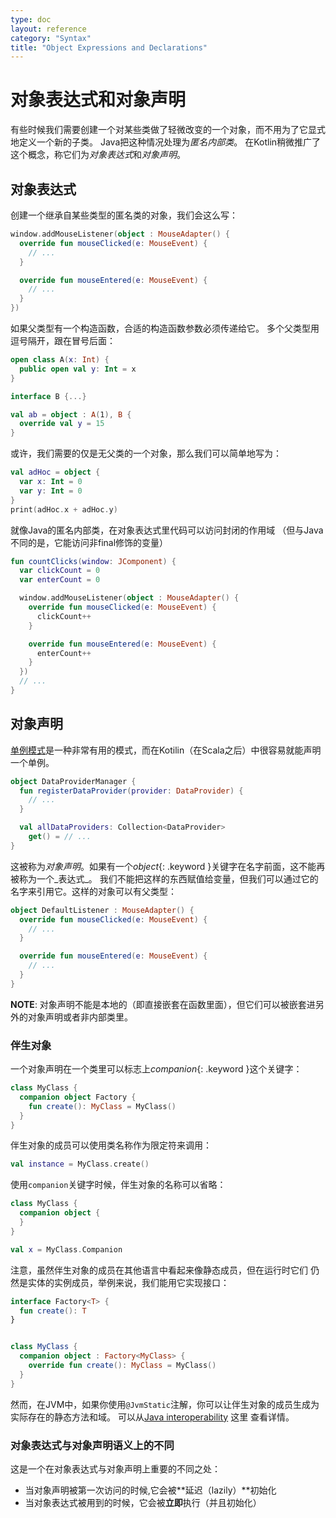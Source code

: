 ```yaml
---
type: doc
layout: reference
category: "Syntax"
title: "Object Expressions and Declarations"
---
```


# 对象表达式和对象声明

有些时候我们需要创建一个对某些类做了轻微改变的一个对象，而不用为了它显式地定义一个新的子类。
Java把这种情况处理为*匿名内部类*。
在Kotlin稍微推广了这个概念，称它们为*对象表达式*和*对象声明*。

## 对象表达式

创建一个继承自某些类型的匿名类的对象，我们会这么写：

``` kotlin
window.addMouseListener(object : MouseAdapter() {
  override fun mouseClicked(e: MouseEvent) {
    // ...
  }

  override fun mouseEntered(e: MouseEvent) {
    // ...
  }
})
```

如果父类型有一个构造函数，合适的构造函数参数必须传递给它。
多个父类型用逗号隔开，跟在冒号后面：


``` kotlin
open class A(x: Int) {
  public open val y: Int = x
}

interface B {...}

val ab = object : A(1), B {
  override val y = 15
}
```

或许，我们需要的仅是无父类的一个对象，那么我们可以简单地写为：

``` kotlin
val adHoc = object {
  var x: Int = 0
  var y: Int = 0
}
print(adHoc.x + adHoc.y)
```

就像Java的匿名内部类，在对象表达式里代码可以访问封闭的作用域
（但与Java不同的是，它能访问非final修饰的变量）

``` kotlin
fun countClicks(window: JComponent) {
  var clickCount = 0
  var enterCount = 0

  window.addMouseListener(object : MouseAdapter() {
    override fun mouseClicked(e: MouseEvent) {
      clickCount++
    }

    override fun mouseEntered(e: MouseEvent) {
      enterCount++
    }
  })
  // ...
}
```

## 对象声明

[单例模式](http://en.wikipedia.org/wiki/Singleton_pattern)是一种非常有用的模式，而在Kotilin（在Scala之后）中很容易就能声明一个单例。

``` kotlin
object DataProviderManager {
  fun registerDataProvider(provider: DataProvider) {
    // ...
  }

  val allDataProviders: Collection<DataProvider>
    get() = // ...
}
```

这被称为*对象声明*。如果有一个*object*{: .keyword }关键字在名字前面，这不能再被称为一个_表达式_。
我们不能把这样的东西赋值给变量，但我们可以通过它的名字来引用它。这样的对象可以有父类型：

``` kotlin
object DefaultListener : MouseAdapter() {
  override fun mouseClicked(e: MouseEvent) {
    // ...
  }

  override fun mouseEntered(e: MouseEvent) {
    // ...
  }
}
```

**NOTE**: 对象声明不能是本地的（即直接嵌套在函数里面），但它们可以被嵌套进另外的对象声明或者非内部类里。


### 伴生对象

一个对象声明在一个类里可以标志上*companion*{: .keyword }这个关键字：

``` kotlin
class MyClass {
  companion object Factory {
    fun create(): MyClass = MyClass()
  }
}
```

伴生对象的成员可以使用类名称作为限定符来调用：

``` kotlin
val instance = MyClass.create()
```

使用`companion`关键字时候，伴生对象的名称可以省略：

``` kotlin
class MyClass {
  companion object {
  }
}

val x = MyClass.Companion
```

注意，虽然伴生对象的成员在其他语言中看起来像静态成员，但在运行时它们
仍然是实体的实例成员，举例来说，我们能用它实现接口：

``` kotlin
interface Factory<T> {
  fun create(): T
}


class MyClass {
  companion object : Factory<MyClass> {
    override fun create(): MyClass = MyClass()
  }
}
```

然而，在JVM中，如果你使用`@JvmStatic`注解，你可以让伴生对象的成员生成为实际存在的静态方法和域。
可以从[Java interoperability](java-interop.html#static-methods-and-fields) 这里
查看详情。


### 对象表达式与对象声明语义上的不同

这是一个在对象表达式与对象声明上重要的不同之处：

* 当对象声明被第一次访问的时候,它会被**延迟（lazily）**初始化
* 当对象表达式被用到的时候，它会被**立即**执行（并且初始化）






